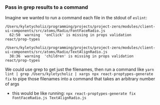 
### Pass in grep results to a command
Imagine we wanted to run a command each file in the stdout of `eslint`:
```
/Users/kyletycholiz/programming/projects/project-zero/modules/client-ui-components/src/atoms/Radio/FontFaceRadio.js
  62:50  warning  'onClick' is missing in props validation  react/prop-types

/Users/kyletycholiz/programming/projects/project-zero/modules/client-ui-components/src/atoms/Radio/TextAlignRadio.js
  38:36  warning  'children' is missing in props validation  react/prop-types
```
We could use grep to get just the filenames, then run a command like `yarn lint | grep /Users/kyletycholiz | xargs npx react-proptypes-generate fix` to pipe those filenames into a command that takes an arbitrary number of args
- this would be like running: `npx react-proptypes-generate fix FontFaceRadio.js TextAlignRadio.js`
